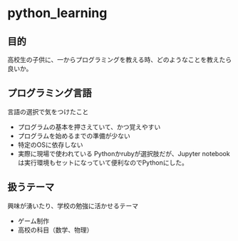# python_learning
## 目的
高校生の子供に、一からプログラミングを教える時、どのようなことを教えたら良いか。

## プログラミング言語
言語の選択で気をつけたこと
  * プログラムの基本を押さえていて、かつ覚えやすい
  * プログラムを始めるまでの準備が少ない
  * 特定のOSに依存しない
  * 実際に現場で使われている
Pythonかrubyが選択肢だが、Jupyter notebookは実行環境もセットになっていて便利なのでPythonにした。

## 扱うテーマ
興味が湧いたり、学校の勉強に活かせるテーマ
  * ゲーム制作
  * 高校の科目（数学、物理）

